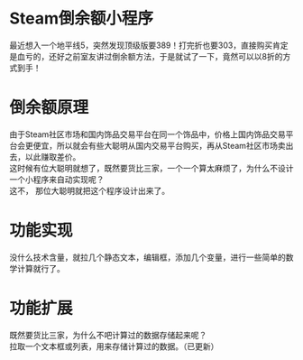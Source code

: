 # Steam倒余额小程序
最近想入一个地平线5，突然发现顶级版要389！打完折也要303，直接购买肯定是血亏的，还好之前室友讲过倒余额方法，于是就试了一下，竟然可以以8折的方式到手！
# 倒余额原理
由于Steam社区市场和国内饰品交易平台在同一个饰品中，价格上国内饰品交易平台会更便宜，所以就会有些大聪明从国内交易平台购买，再从Steam社区市场卖出去，以此赚取差价。  
这时候有位大聪明就想了，既然要货比三家，一个一个算太麻烦了，为什么不设计一个小程序来自动实现呢？  
这不， 那位大聪明就把这个程序设计出来了。
# 功能实现
没什么技术含量，就拉几个静态文本，编辑框，添加几个变量，进行一些简单的数学计算就行了。
# 功能扩展
既然要货比三家，为什么不吧计算过的数据存储起来呢？  
拉取一个文本框或列表，用来存储计算过的数据。（已更新）
